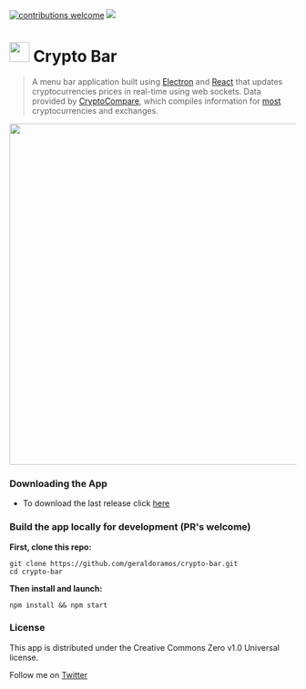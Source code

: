 [![contributions welcome](https://img.shields.io/badge/contributions-welcome-brightgreen.svg?style=flat)](https://github.com/geraldoramos/crypto-bar/issues)
<a target="_blank" href="https://gitter.im/crypto-bar/Lobby"><img src="https://badges.gitter.im/gitterHQ/gitter.png"></a>
# <a target="_blank" href="https://www.producthunt.com/posts/crypto-bar"><img src="https://s3.amazonaws.com/cryptobar/phbadge.png" width="35px" height="35px"></img></a> Crypto Bar
> A menu bar application built using <a href="https://electronjs.org/" target="_blank">Electron</a> and  <a href="https://reactjs.org/" target="_blank">React</a> that updates cryptocurrencies prices in real-time using web sockets. Data provided by [CryptoCompare](https://cryptocompare.com), which compiles information for <a href="https://github.com/geraldoramos/crypto-bar/blob/master/config.json" target="_blank">most</a> cryptocurrencies and exchanges.

<p align="center"><img src="https://s3.amazonaws.com/cryptobar/newgif.gif" width="600"/></p>

### Downloading the App

- To download the last release click [here](https://github.com/geraldoramos/crypto-bar/releases/latest)

### Build the app locally for development (PR's welcome)

**First, clone this repo:**
 ```
git clone https://github.com/geraldoramos/crypto-bar.git
cd crypto-bar
 ```

**Then install and launch:**
```
npm install && npm start
 ```

### License
This app is distributed under the Creative Commons Zero v1.0 Universal license.

Follow me on [Twitter](http://twitter.com/geraldoramos)
